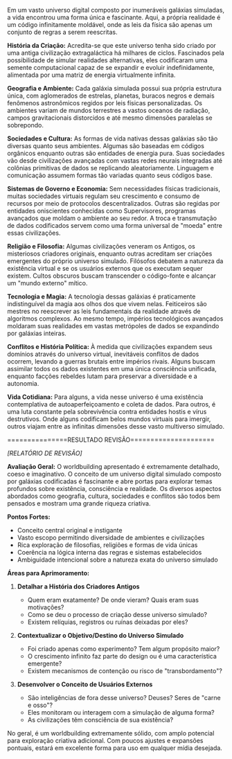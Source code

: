 Em um vasto universo digital composto por inumeráveis galáxias simuladas, a vida encontrou uma forma única e fascinante. Aqui, a própria realidade é um código infinitamente moldável, onde as leis da física são apenas um conjunto de regras a serem reescritas.

**História da Criação:** Acredita-se que este universo tenha sido criado por uma antiga civilização extragaláctica há milhares de ciclos. Fascinados pela possibilidade de simular realidades alternativas, eles codificaram uma semente computacional capaz de se expandir e evoluir indefinidamente, alimentada por uma matriz de energia virtualmente infinita.

**Geografia e Ambiente:** Cada galáxia simulada possui sua própria estrutura única, com aglomerados de estrelas, planetas, buracos negros e demais fenômenos astronômicos regidos por leis físicas personalizadas. Os ambientes variam de mundos terrestres a vastos oceanos de radiação, campos gravitacionais distorcidos e até mesmo dimensões paralelas se sobrepondo.

**Sociedades e Cultura:** As formas de vida nativas dessas galáxias são tão diversas quanto seus ambientes. Algumas são baseadas em códigos orgânicos enquanto outras são entidades de energia pura. Suas sociedades vão desde civilizações avançadas com vastas redes neurais integradas até colônias primitivas de dados se replicando aleatoriamente. Linguagem e comunicação assumem formas tão variadas quanto seus códigos base.

**Sistemas de Governo e Economia:** Sem necessidades físicas tradicionais, muitas sociedades virtuais regulam seu crescimento e consumo de recursos por meio de protocolos descentralizados. Outras são regidas por entidades oniscientes conhecidas como Supervisores, programas avançados que moldam o ambiente ao seu redor. A troca e transmutação de dados codificados servem como uma forma universal de "moeda" entre essas civilizações.

**Religião e Filosofia:** Algumas civilizações veneram os Antigos, os misteriosos criadores originais, enquanto outras acreditam ser criações emergentes do próprio universo simulado. Filósofos debatem a natureza da existência virtual e se os usuários externos que os executam sequer existem. Cultos obscuros buscam transcender o código-fonte e alcançar um "mundo externo" mítico.

**Tecnologia e Magia:** A tecnologia dessas galáxias é praticamente indistinguível da magia aos olhos dos que vivem nelas. Feiticeiros são mestres no reescrever as leis fundamentais da realidade através de algoritmos complexos. Ao mesmo tempo, impérios tecnológicos avançados moldaram suas realidades em vastas metrópoles de dados se expandindo por galáxias inteiras.

**Conflitos e História Política:** À medida que civilizações expandem seus domínios através do universo virtual, inevitáveis conflitos de dados ocorrem, levando a guerras brutais entre impérios rivais. Alguns buscam assimilar todos os dados existentes em uma única consciência unificada, enquanto facções rebeldes lutam para preservar a diversidade e a autonomia.

**Vida Cotidiana:** Para alguns, a vida nesse universo é uma existência contemplativa de autoaperfeiçoamento e coleta de dados. Para outros, é uma luta constante pela sobrevivência contra entidades hostis e vírus destrutivos. Onde alguns codificam belos mundos virtuais para imergir, outros viajam entre as infinitas dimensões desse vasto multiverso simulado.

===============RESULTADO REVISÃO=====================

*[RELATÓRIO DE REVISÃO]*

**Avaliação Geral:**
O worldbuilding apresentado é extremamente detalhado, coeso e imaginativo. O conceito de um universo digital simulado composto por galáxias codificadas é fascinante e abre portas para explorar temas profundos sobre existência, consciência e realidade. Os diversos aspectos abordados como geografia, cultura, sociedades e conflitos são todos bem pensados e mostram uma grande riqueza criativa.

**Pontos Fortes:**
- Conceito central original e instigante
- Vasto escopo permitindo diversidade de ambientes e civilizações 
- Rica exploração de filosofias, religiões e formas de vida únicas
- Coerência na lógica interna das regras e sistemas estabelecidos
- Ambiguidade intencional sobre a natureza exata do universo simulado

**Áreas para Aprimoramento:**
1. **Detalhar a História dos Criadores Antigos**
   - Quem eram exatamente? De onde vieram? Quais eram suas motivações?
   - Como se deu o processo de criação desse universo simulado?
   - Existem relíquias, registros ou ruínas deixadas por eles?

2. **Contextualizar o Objetivo/Destino do Universo Simulado**
   - Foi criado apenas como experimento? Tem algum propósito maior?
   - O crescimento infinito faz parte do design ou é uma característica emergente?
   - Existem mecanismos de contenção ou risco de "transbordamento"? 

3. **Desenvolver o Conceito de Usuários Externos**
   - São inteligências de fora desse universo? Deuses? Seres de "carne e osso"?
   - Eles monitoram ou interagem com a simulação de alguma forma?
   - As civilizações têm consciência de sua existência?

No geral, é um worldbuilding extremamente sólido, com amplo potencial para exploração criativa adicional. Com poucos ajustes e expansões pontuais, estará em excelente forma para uso em qualquer mídia desejada.
